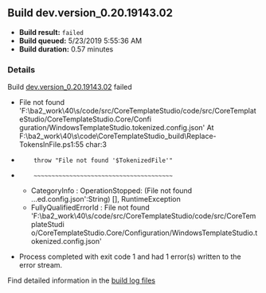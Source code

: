 ## Build dev.version_0.20.19143.02
- **Build result:** `failed`
- **Build queued:** 5/23/2019 5:55:36 AM
- **Build duration:** 0.57 minutes
### Details
Build [dev.version_0.20.19143.02](https://winappstudio.visualstudio.com/web/build.aspx?pcguid=a4ef43be-68ce-4195-a619-079b4d9834c2&builduri=vstfs%3a%2f%2f%2fBuild%2fBuild%2f28085) failed

+ File not found 'F:\ba2\_work\40\s/code/src/CoreTemplateStudio/code/src/CoreTemplateStudio/CoreTemplateStudio.Core/Confi
guration/WindowsTemplateStudio.tokenized.config.json'
At F:\ba2\_work\40\s\code\CoreTemplateStudio\_build\Replace-TokensInFile.ps1:55 char:3
+         throw "File not found '$TokenizedFile'"
+         ~~~~~~~~~~~~~~~~~~~~~~~~~~~~~~~~~~~~~~~
    + CategoryInfo          : OperationStopped: (File not found ...ed.config.json':String) [], RuntimeException
    + FullyQualifiedErrorId : File not found 'F:\ba2\_work\40\s/code/src/CoreTemplateStudio/code/src/CoreTemplateStudi 
   o/CoreTemplateStudio.Core/Configuration/WindowsTemplateStudio.tokenized.config.json'
 

+ Process completed with exit code 1 and had 1 error(s) written to the error stream.

Find detailed information in the [build log files](https://uwpctdiags.blob.core.windows.net/buildlogs/dev.version_0.20.19143.02_logs.zip)
